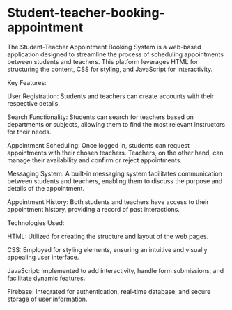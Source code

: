 # Student-teacher-booking-appointment
The Student-Teacher Appointment Booking System is a web-based application designed to streamline the process of scheduling appointments between students and teachers. This platform leverages HTML for structuring the content, CSS for styling, and JavaScript for interactivity.

Key Features:

User Registration: Students and teachers can create accounts with their respective details. 

Search Functionality: Students can search for teachers based on departments or subjects, allowing them to find the most relevant instructors for their needs.

Appointment Scheduling: Once logged in, students can request appointments with their chosen teachers. Teachers, on the other hand, can manage their availability and confirm or reject appointments.

Messaging System: A built-in messaging system facilitates communication between students and teachers, enabling them to discuss the purpose and details of the appointment.

Appointment History: Both students and teachers have access to their appointment history, providing a record of past interactions.

Technologies Used:

HTML: Utilized for creating the structure and layout of the web pages.

CSS: Employed for styling elements, ensuring an intuitive and visually appealing user interface.

JavaScript: Implemented to add interactivity, handle form submissions, and facilitate dynamic features.

Firebase: Integrated for authentication, real-time database, and secure storage of user information.






